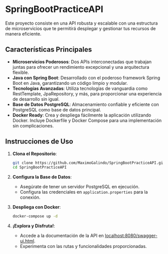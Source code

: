 # SpringBootPracticeAPI

Este proyecto consiste en una API robusta y escalable con una estructura de microservicios que te permitirá desplegar y gestionar tus recursos de manera eficiente.

## Características Principales

- **Microservicios Poderosos**: Dos APIs interconectadas que trabajan juntas para ofrecer un rendimiento excepcional y una arquitectura flexible.
- **Java con Spring Boot**: Desarrollado con el poderoso framework Spring Boot en Java, garantizando un código limpio y modular.
- **Tecnologías Avanzadas**: Utiliza tecnologías de vanguardia como RestTemplate, JpaRepository, y más, para proporcionar una experiencia de desarrollo sin igual.
- **Base de Datos PostgreSQL**: Almacenamiento confiable y eficiente con PostgreSQL como base de datos principal.
- **Docker Ready**: Crea y despliega fácilmente la aplicación utilizando Docker. Incluye Dockerfile y Docker Compose para una implementación sin complicaciones.

## Instrucciones de Uso

1. **Clona el Repositorio**:
    ```bash
    git clone https://github.com/MaximoGalindo/SpringBootPracticeAPI.git
    cd SpringBootPracticeAPI
    ```

2. **Configura la Base de Datos**:
    - Asegúrate de tener un servidor PostgreSQL en ejecución.
    - Configura las credenciales en `application.properties` para la conexión.

3. **Despliega con Docker**:
    ```bash
    docker-compose up -d
    ```

4. **¡Explora y Disfruta!**:
    - Accede a la documentación de la API en [localhost:8080/swagger-ui.html](http://localhost:8080/swagger-ui.html).
    - Experimenta con las rutas y funcionalidades proporcionadas.
